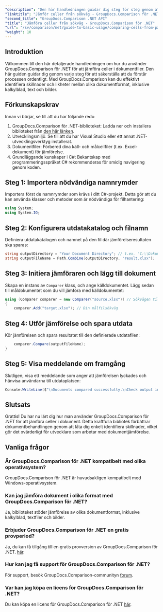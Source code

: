 ```yaml
---
"description": "Den här handledningen guidar dig steg för steg genom att jämföra innehållet i Excel-celler, vilket gör det möjligt för utvecklare att effektivt identifiera skillnader och likheter mellan dokument."
"linktitle": "Jämför celler från sökväg - GroupDocs.Comparison för .NET"
"second_title": "GroupDocs.Comparison .NET API"
"title": "Jämföra celler från sökväg - GroupDocs.Comparison för .NET"
"url": "/sv/comparison/net/guide-to-basic-usage/comparing-cells-from-path/"
"weight": 10
---
```


## Introduktion

Välkommen till den här detaljerade handledningen om hur du använder GroupDocs.Comparison för .NET för att jämföra celler i dokumentfiler. Den här guiden guidar dig genom varje steg för att säkerställa att du förstår processen ordentligt. Med GroupDocs.Comparison kan du effektivt identifiera skillnader och likheter mellan olika dokumentformat, inklusive kalkylblad, text och bilder.

## Förkunskapskrav

Innan vi börjar, se till att du har följande redo:

1. GroupDocs.Comparison för .NET-biblioteket: Ladda ner och installera biblioteket från [den här länken](https://releases.groupdocs.com/comparison/net/).
2. Utvecklingsmiljö: Se till att du har Visual Studio eller ett annat .NET-utvecklingsverktyg installerat.
3. Dokumentfiler: Förbered dina käll- och målcellfiler (t.ex. Excel-dokument) för jämförelse.
4. Grundläggande kunskaper i C#: Bekantskap med programmeringsspråket C# rekommenderas för smidig navigering genom koden.

## Steg 1: Importera nödvändiga namnrymder

Importera först de namnrymder som krävs i ditt C#-projekt. Detta gör att du kan använda klasser och metoder som är nödvändiga för filhantering:

```csharp
using System;
using System.IO;
```

## Steg 2: Konfigurera utdatakatalog och filnamn

Definiera utdatakatalogen och namnet på den fil där jämförelseresultaten ska sparas:

```csharp
string outputDirectory = "Your Document Directory"; // t.ex. "C:\\Dokument"
string outputFileName = Path.Combine(outputDirectory, "result.xlsx");
```

## Steg 3: Initiera jämföraren och lägg till dokument

Skapa en instans av `Comparer` klass, och ange källdokumentet. Lägg sedan till måldokumentet som du vill jämföra med källdokumentet:

```csharp
using (Comparer comparer = new Comparer("source.xlsx")) // Sökvägen till din källfil
{
    comparer.Add("target.xlsx"); // Din målfilsökväg
```

## Steg 4: Utför jämförelse och spara utdata

Kör jämförelsen och spara resultatet till den definierade utdatafilen:

```csharp
    comparer.Compare(outputFileName);
}
```

## Steg 5: Visa meddelande om framgång

Slutligen, visa ett meddelande som anger att jämförelsen lyckades och hänvisa användarna till utdataplatsen:

```csharp
Console.WriteLine($"\nDocuments compared successfully.\nCheck output in {outputDirectory}.");
```

## Slutsats

Grattis! Du har nu lärt dig hur man använder GroupDocs.Comparison för .NET för att jämföra celler i dokument. Detta kraftfulla bibliotek förbättrar dokumentbehandlingen genom att låta dig enkelt identifiera skillnader, vilket gör det ovärderligt för utvecklare som arbetar med dokumentjämförelse.

## Vanliga frågor

### Är GroupDocs.Comparison för .NET kompatibelt med olika operativsystem?

GroupDocs.Comparison för .NET är huvudsakligen kompatibelt med Windows-operativsystem.

### Kan jag jämföra dokument i olika format med GroupDocs.Comparison för .NET?

Ja, biblioteket stöder jämförelse av olika dokumentformat, inklusive kalkylblad, textfiler och bilder.

### Erbjuder GroupDocs.Comparison för .NET en gratis provperiod?

Ja, du kan få tillgång till en gratis provversion av GroupDocs.Comparison för .NET. [här](https://releases.groupdocs.com/).

### Hur kan jag få support för GroupDocs.Comparison för .NET?

För support, besök GroupDocs.Comparison-communityn [forum](https://forum.groupdocs.com/c/comparison/12).

### Var kan jag köpa en licens för GroupDocs.Comparison för .NET?

Du kan köpa en licens för GroupDocs.Comparison för .NET [här](https://purchase.groupdocs.com/buy).